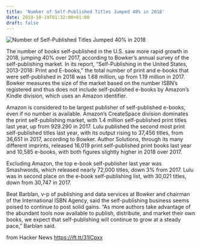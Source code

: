 ```yaml
---
title: 'Number of Self-Published Titles Jumped 40% in 2018'
date: 2019-10-19T01:32:00+01:00
draft: false
---
```


![](https://www.publishersweekly.com/images/data/ARTICLE_PHOTO/photo/000/066/66238-1.JPG "Number of Self-Published Titles Jumped 40% in 2018")  

The number of books self-published in the U.S. saw more rapid growth in 2018, jumping 40% over 2017, according to Bowker’s annual survey of the self-publishing market. In its report, “Self-Publishing in the United States, 2013-2018: Print and E-books,” the total number of print and e-books that were self-published in 2018 was 1.68 million, up from 1.19 million in 2017. Bowker measures the size of the market based on the number ISBN’s registered and thus does not include self-published e-books by Amazon’s Kindle division, which uses an Amazon identifier.

Amazon is considered to be largest publisher of self-published e-books, even if no number is available. Amazon’s CreateSpace division dominates the print self-publishing market, with 1.4 million self-published print titles last year, up from 929.290 in 2017. Lulu published the second most print self-published titles last year, with its output rising to 37,456 titles, from 36,651 in 2017, according to Bowker. Author Solutions, through its many different imprints, released 16,019 print self-published print books last year and 10,585 e-books, with both figures slightly higher in 2018 over 2017.

Excluding Amazon, the top e-book self-publisher last year was Smashwords, which released nearly 72,000 titles, down 3% from 2017. Lulu was in second place on the e-book self-publishing list, with 30,021 titles, down from 30,747 in 2017.

Beat Barblan, v-p of publishing and data services at Bowker and chairman of the International ISBN Agency, said the self-publishing business seems poised to continue to post solid gains. “As more authors take advantage of the abundant tools now available to publish, distribute, and market their own books, we expect that self-publishing will continue to grow at a steady pace,” Barblan said.

  
  
from Hacker News https://ift.tt/31lCpxx